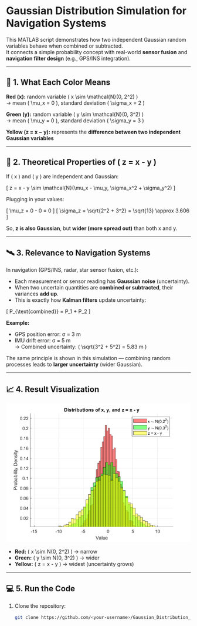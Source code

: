 # Gaussian Distribution Simulation for Navigation Systems

This MATLAB script demonstrates how two independent Gaussian random variables behave when combined or subtracted.  
It connects a simple probability concept with real-world **sensor fusion** and **navigation filter design** (e.g., GPS/INS integration).

---

## 🎯 1. What Each Color Means

**Red (x):** random variable \( x \sim \mathcal{N}(0, 2^2) \)  
→ mean \( \mu_x = 0 \), standard deviation \( \sigma_x = 2 \)

**Green (y):** random variable \( y \sim \mathcal{N}(0, 3^2) \)  
→ mean \( \mu_y = 0 \), standard deviation \( \sigma_y = 3 \)

**Yellow (z = x − y):** represents the **difference between two independent Gaussian variables**

---

## 📘 2. Theoretical Properties of \( z = x - y \)

If \( x \) and \( y \) are independent and Gaussian:

\[
z = x - y \sim \mathcal{N}(\mu_x - \mu_y, \sigma_x^2 + \sigma_y^2)
\]

Plugging in your values:

\[
\mu_z = 0 - 0 = 0
\]
\[
\sigma_z = \sqrt{2^2 + 3^2} = \sqrt{13} \approx 3.606
\]

So, **z is also Gaussian**, but **wider (more spread out)** than both x and y.

---

## 🛰️ 3. Relevance to Navigation Systems

In navigation (GPS/INS, radar, star sensor fusion, etc.):

- Each measurement or sensor reading has **Gaussian noise** (uncertainty).  
- When two uncertain quantities are **combined or subtracted**, their variances **add up**.  
- This is exactly how **Kalman filters** update uncertainty:

\[
P_{\text{combined}} = P_1 + P_2
\]

**Example:**  
- GPS position error: σ = 3 m  
- IMU drift error: σ = 5 m  
→ Combined uncertainty: \( \sqrt{3^2 + 5^2} = 5.83 m \)

The same principle is shown in this simulation — combining random processes leads to **larger uncertainty** (wider Gaussian).

---

## 📈 4. Result Visualization

![Gaussian Distributions](gaussian_distribution.png)

- **Red:** \( x \sim N(0, 2^2) \) → narrow  
- **Green:** \( y \sim N(0, 3^2) \) → wider  
- **Yellow:** \( z = x - y \) → widest (uncertainty grows)

---

## 💻 5. Run the Code

1. Clone the repository:
   ```bash
   git clone https://github.com/<your-username>/Gaussian_Distribution_Navigation.git
